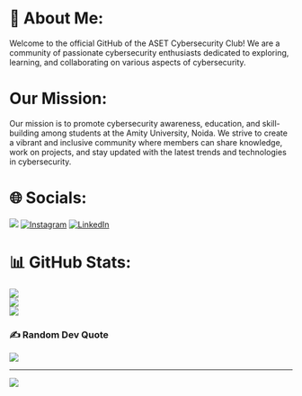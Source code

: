 # 💫 About Me:
Welcome to the official GitHub of the ASET Cybersecurity Club! We are a community of passionate cybersecurity enthusiasts dedicated to exploring, learning, and collaborating on various aspects of cybersecurity.

# Our Mission:
Our mission is to promote cybersecurity awareness, education, and skill-building among students at the Amity University, Noida. We strive to create a vibrant and inclusive community where members can share knowledge, work on projects, and stay updated with the latest trends and technologies in cybersecurity.

# 🌐 Socials:
[![](https://dcbadge.vercel.app/api/server/uKH7v5aWqz)](https://discord.gg/uKH7v5aWqz?style=flat) [![Instagram](https://img.shields.io/badge/Instagram-%23E4405F.svg?logo=Instagram&logoColor=white)](https://instagram.com/cybersecurity.aset) [![LinkedIn](https://img.shields.io/badge/LinkedIn-%230077B5.svg?logo=linkedin&logoColor=white)](https://www.linkedin.com/company/cybersecaset/)

# 📊 GitHub Stats:
![](https://github-readme-stats.vercel.app/api?username=cybsecaset&theme=radical&hide_border=false&include_all_commits=false&count_private=true)<br/>
![](https://github-readme-streak-stats.herokuapp.com/?user=cybsecaset&theme=radical&hide_border=false)<br/>
![](https://github-readme-stats.vercel.app/api/top-langs/?username=cybsecaset&theme=radical&hide_border=false&include_all_commits=false&count_private=true&layout=compact)


### ✍️ Random Dev Quote
![](https://quotes-github-readme.vercel.app/api?type=horizontal&theme=radical)

---
[![](https://visitcount.itsvg.in/api?id=cybsecaset&label=Profile%20Views&color=1&icon=0&pretty=true)](https://visitcount.itsvg.in)
